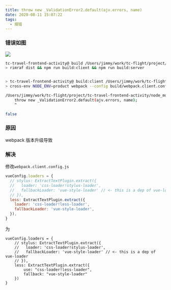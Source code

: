 ```yaml
---
title: throw new _ValidationError2.default(ajv.errors, name)
date: 2020-08-11 15:07:22
tags:
  - 报错
---
```


### 错误如图

![](http://okmneu7zl.bkt.clouddn.com/%E5%B1%8F%E5%B9%95%E5%BF%AB%E7%85%A7%202017-12-11%20%E4%B8%8B%E5%8D%887.43.40.png)

```bash
tc-travel-frontend-activity@ build /Users/jimmy/work/tc-flight/project/tc-travel-frontend-activity
> rimraf dist && npm run build:client && npm run build:server


> tc-travel-frontend-activity@ build:client /Users/jimmy/work/tc-flight/project/tc-travel-frontend-activity
> cross-env NODE_ENV=product webpack --config build/webpack.client.config.js --progress --hide-modules

/Users/jimmy/work/tc-flight/project/tc-travel-frontend-activity/node_modules/schema-utils/dist/validateOptions.js:40
    throw new _ValidationError2.default(ajv.errors, name);
    ^

false
```

### 原因

webpack 版本升级导致

### 解决

修改`webpack.client.config.js`

```js
vueConfig.loaders = {
  // stylus: ExtractTextPlugin.extract({
  //   loader: 'css-loader!stylus-loader',
  //   fallbackLoader: 'vue-style-loader' // <- this is a dep of vue-loader
  // }),
  less: ExtractTextPlugin.extract({
    loader: 'css-loader!less-loader',
    fallbackLoader: 'vue-style-loader',
  }),
}
```

为

```
vueConfig.loaders = {
    // stylus: ExtractTextPlugin.extract({
    //   loader: 'css-loader!stylus-loader',
    //   fallbackLoader: 'vue-style-loader' // <- this is a dep of vue-loader
    // }),
    less: ExtractTextPlugin.extract({
        use: "css-loader!less-loader",
        fallback: "vue-style-loader"
    })
}
```
